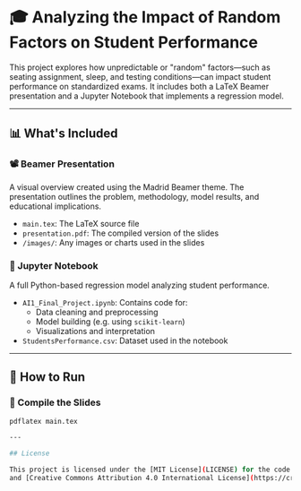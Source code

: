 # 🎓 Analyzing the Impact of Random Factors on Student Performance

This project explores how unpredictable or "random" factors—such as seating assignment, sleep, and testing conditions—can impact student performance on standardized exams. It includes both a LaTeX Beamer presentation and a Jupyter Notebook that implements a regression model.

---

## 📊 What's Included

### 📽️ Beamer Presentation
A visual overview created using the Madrid Beamer theme. The presentation outlines the problem, methodology, model results, and educational implications.

- `main.tex`: The LaTeX source file
- `presentation.pdf`: The compiled version of the slides
- `/images/`: Any images or charts used in the slides

### 📓 Jupyter Notebook
A full Python-based regression model analyzing student performance.

- `AI1_Final_Project.ipynb`: Contains code for:
  - Data cleaning and preprocessing
  - Model building (e.g. using `scikit-learn`)
  - Visualizations and interpretation
- `StudentsPerformance.csv`: Dataset used in the notebook

---

## 🚀 How to Run

### 🧪 Compile the Slides
```bash
pdflatex main.tex

---

## License

This project is licensed under the [MIT License](LICENSE) for the code  
and [Creative Commons Attribution 4.0 International License](https://creativecommons.org/licenses/by/4.0/) for the presentation content.
